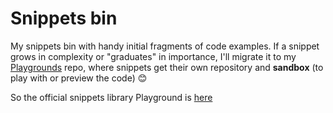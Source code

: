 # Snippets bin

My snippets bin with  handy initial fragments of code examples. If a snippet grows in complexity or "graduates" in importance, I'll migrate it to my [Playgrounds](https://davidvandenbor.github.io/playgrounds/) repo, where snippets get their own repository and **sandbox** (to play with or preview the code) 😊

So the official snippets library Playground is [here](https://davidvandenbor.github.io/playgrounds/)
